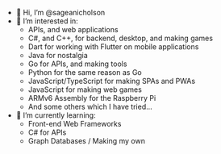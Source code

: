 - 👋 Hi, I’m @sageanicholson
- 👀 I’m interested in: 
  - APIs, and web applications
  - C#, and C++, for backend, desktop, and making games
  - Dart for working with Flutter on mobile applications
  - Java for nostalgia
  - Go for APIs, and making tools
  - Python for the same reason as Go
  - JavaScript/TypeScript for making SPAs and PWAs
  - JavaScript for making web games
  - ARMv6 Assembly for the Raspberry Pi
  - And some others which I have tried...
- 🌱 I’m currently learning:
  - Front-end Web Frameworks
  - C# for APIs
  - Graph Databases / Making my own

<!---
sageanicholson/sageanicholson is a ✨ special ✨ repository because its `README.md` (this file) appears on your GitHub profile.
You can click the Preview link to take a look at your changes.
--->
